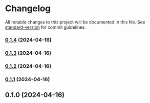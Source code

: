 # Changelog

All notable changes to this project will be documented in this file. See [standard-version](https://github.com/conventional-changelog/standard-version) for commit guidelines.

### [0.1.4](https://github.com/feryardiant/sendgrid-inbound-parser/compare/v0.1.3...v0.1.4) (2024-04-16)

### [0.1.3](https://github.com/feryardiant/sendgrid-inbound-parser/compare/v0.1.2...v0.1.3) (2024-04-16)

### [0.1.2](https://github.com/feryardiant/sendgrid-inbound-parser/compare/v0.1.1...v0.1.2) (2024-04-16)

### [0.1.1](https://github.com/feryardiant/sendgrid-inbound-parser/compare/v0.1.0...v0.1.1) (2024-04-16)

## 0.1.0 (2024-04-16)
